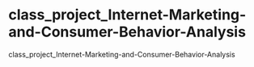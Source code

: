 # class_project_Internet-Marketing-and-Consumer-Behavior-Analysis
 class_project_Internet-Marketing-and-Consumer-Behavior-Analysis
